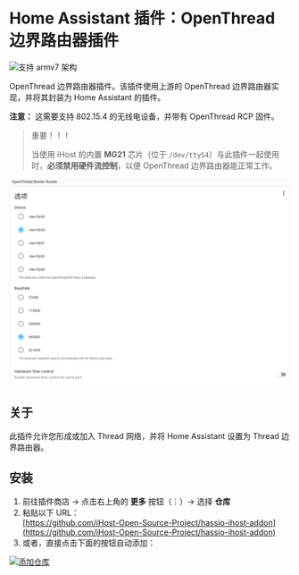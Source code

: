 # Home Assistant 插件：OpenThread 边界路由器插件

![支持 armv7 架构](https://img.shields.io/badge/armv7-yes-green.svg)

OpenThread 边界路由器插件。该插件使用上游的 OpenThread 边界路由器实现，并将其封装为 Home Assistant 的插件。

**注意：** 这需要支持 802.15.4 的无线电设备，并带有 OpenThread RCP 固件。

> 重要！！！
>
> 当使用 iHost 的内置 **MG21** 芯片（位于 `/dev/ttyS4`）与此插件一起使用时，**必须禁用硬件流控制**，以便 OpenThread 边界路由器能正常工作。

![](https://raw.githubusercontent.com/iHost-Open-Source-Project/hassio-ihost-addon/master/hassio-ihost-openthread-border-router/images/otbr_configuration.png)

## 关于

此插件允许您形成或加入 Thread 网络，并将 Home Assistant 设置为 Thread 边界路由器。

[aarch64-shield]: https://img.shields.io/badge/aarch64-yes-green.svg
[amd64-shield]: https://img.shields.io/badge/amd64-yes-green.svg


## 安装
1. 前往插件商店 → 点击右上角的 **更多** 按钮（⋮）→ 选择 **仓库**  
2. 粘贴以下 URL：  
   [https://github.com/iHost-Open-Source-Project/hassio-ihost-addon](https://github.com/iHost-Open-Source-Project/hassio-ihost-addon)  
3. 或者，直接点击下面的按钮自动添加：

[![添加仓库](https://my.home-assistant.io/badges/supervisor_add_addon_repository.svg)](https://my.home-assistant.io/redirect/supervisor_add_addon_repository/?repository_url=https%3A%2F%2Fgithub.com%2FiHost-Open-Source-Project%2Fhassio-ihost-addon)